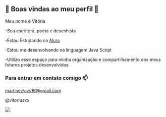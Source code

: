 ## 🦋 Boas vindas ao meu perfil 💙

Meu nome é Vitória 

-Sou escritora, poeta e desenhista 

-Estou Estudando na [Alura](https://www.alura.com.br)

-Estou me desenvolvendo na linguagem Java Script 

-Utilizo esse espaço para minha organização e compartilhamento dos meus futuros projetos desenvolvidos 


### Para entrar em contato comigo 📫
martinezvivs16@gmail.com 


@_vitoriasxx_

![](https://tenor.com/boH6l.gif)
